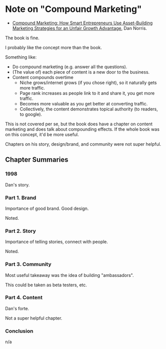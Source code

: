 # Note on "Compound Marketing"

* [Compound Marketing: How Smart Entrepreneurs Use Asset-Building Marketing Strategies for an Unfair Growth Advantage](https://amzn.to/3Ko8huO), Dan Norris.

The book is fine.

I probably like the concept more than the book.

Something like:

* Do compound marketing (e.g. answer all the questions).
* (The value of) each piece of content is a new door to the business.
* Content compounds overtime
	* Niche grows/internet grows (if you chose right), so it naturally gets more traffic.
	* Page rank increases as people link to it and share it, you get more traffic.
	* Becomes more valuable as you get better at converting traffic.
	* Collectively, the content demonstrates topical authority (to readers, to google).

This is not covered per se, but the book does have a chapter on content marketing and does talk about compounding effects. If the whole book was on this concept, it'd be more useful.

Chapters on his story, design/brand, and community were not super helpful.

## Chapter Summaries

### 1998

Dan's story.

### Part 1. Brand

Importance of good brand. Good design.

Noted.

### Part 2. Story

Importance of telling stories, connect with people.

Noted.

### Part 3. Community

Most useful takeaway was the idea of building "ambassadors".

This could be taken as beta testers, etc.

### Part 4. Content

Dan's forte.

Not a super helpful chapter.

### Conclusion

n/a
